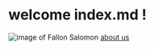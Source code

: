 # welcome index.md !
![image of Fallon Salomon](https://www.thespruce.com/thmb/oZslqieIXvx8FlpTnlJV-jp5Zcc=/3780x2520/filters:fill(auto,1)/do-ducks-have-teeth-4153828-hero-9614a7e9f4a049b48e8a35a9296c562c.jpg "duck")
[about us](about.md)
